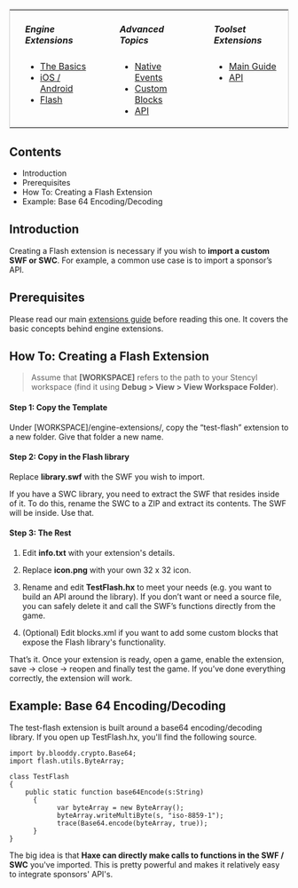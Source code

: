 <table style="border:1px solid #cccccc;"><tr>
<td width="8" style="border:0px;"></td>
<td width="180" valign="top" style="border:0px;">
<h5>Engine Extensions</h5>
<ul class="pedia-links">
<li><a href="http://www.stencyl.com/help/view/how-to-create-engine-extension/">The Basics</a></li>
<li><a href="http://www.stencyl.com/help/view/how-to-create-native-engine-extension/">iOS / Android</a></li>
<li><a href="http://www.stencyl.com/help/view/flash-extensions/">Flash</a></li>
</ul>
</td>
<td width="30" style="border:0px;"></td>
<td width="180" valign="top" style="border:0px;">
<h5>Advanced Topics</h5>
<ul class="pedia-links">
<li><a href="http://www.stencyl.com/help/view/native-events/">Native Events</a></li>
<li><a href="http://www.stencyl.com/help/view/adding-blocks/">Custom Blocks</a></li>
<li><a href="http://static.stencyl.com/api/33/">API</a></li>
</ul>
</td>
<td width="30" style="border:0px;"></td>
<td width="180" valign="top" style="border:0px;">
<h5>Toolset Extensions</h5>
<ul class="pedia-links">
<li><a href="http://www.stencyl.com/help/view/creating-extensions/">Main Guide</a></li>
<li><a href="http://api.stencyl.com/extensions/">API</a></li>
</ul>
</td>
</tr>
</table>


## Contents

* Introduction
* Prerequisites
* How To: Creating a Flash Extension
* Example: Base 64 Encoding/Decoding

## Introduction

Creating a Flash extension is necessary if you wish to **import a custom SWF or SWC**. For example, a common use case is to import a sponsor’s API.


## Prerequisites

Please read our main [extensions guide](http://www.stencyl.com/help/view/how-to-create-engine-extension/) before reading this one. It covers the basic concepts behind engine extensions.


## How To: Creating a Flash Extension

> Assume that **[WORKSPACE]** refers to the path to your Stencyl workspace (find it using **Debug > View > View Workspace Folder**).

#### Step 1: Copy the Template
Under [WORKSPACE]/engine-extensions/, copy the “test-flash” extension to a new folder. Give that folder a new name.

#### Step 2: Copy in the Flash library
Replace **library.swf** with the SWF you wish to import.

If you have a SWC library, you need to extract the SWF that resides inside of it. To do this, rename the SWC to a ZIP and extract its contents. The SWF will be inside. Use that.

#### Step 3: The Rest

1. Edit **info.txt** with your extension's details.

2. Replace **icon.png** with your own 32 x 32 icon.

3. Rename and edit **TestFlash.hx** to meet your needs (e.g. you want to build an API around the library). If you don’t want or need a source file, you can safely delete it and call the SWF’s functions directly from the game.

4. (Optional) Edit blocks.xml if you want to add some custom blocks that expose the Flash library's functionality.

That’s it. Once your extension is ready, open a game, enable the extension, save -> close -> reopen and finally test the game. If you’ve done everything correctly, the extension will work.


## Example: Base 64 Encoding/Decoding

The test-flash extension is built around a base64 encoding/decoding library. If you open up TestFlash.hx, you'll find the following source.

```
import by.blooddy.crypto.Base64;
import flash.utils.ByteArray;

class TestFlash
{
    public static function base64Encode(s:String)
	  {
		    var byteArray = new ByteArray();
		    byteArray.writeMultiByte(s, "iso-8859-1");
		    trace(Base64.encode(byteArray, true));
	  }
}
```

The big idea is that **Haxe can directly make calls to functions in the SWF / SWC** you've imported. This is pretty powerful and makes it relatively easy to integrate sponsors' API's.

